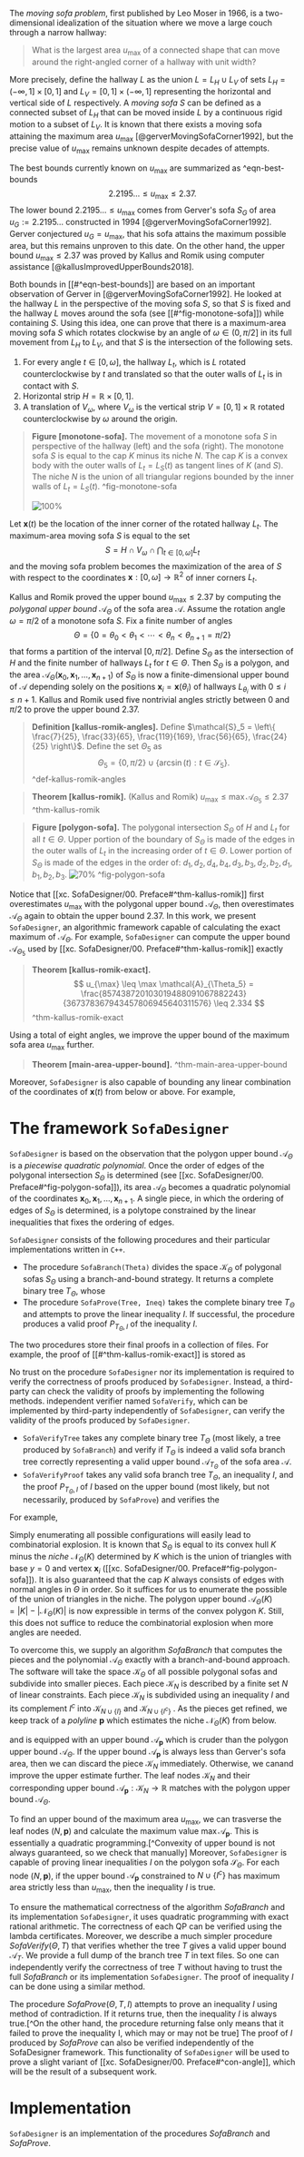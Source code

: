The _moving sofa problem_, first published by Leo Moser in 1966, is a two-dimensional idealization of the situation where we move a large couch through a narrow hallway:

> What is the largest area $u_{\text{max}}$ of a connected shape that can move around the right-angled corner of a hallway with unit width?

More precisely, define the hallway $L$ as the union $L = L_H \cup L_V$ of sets $L_H = (-\infty, 1] \times [0, 1]$ and $L_V = [0, 1] \times (-\infty, 1]$ representing the horizontal and vertical side of $L$ respectively. A _moving sofa_ $S$ can be defined as a connected subset of $L_H$ that can be moved inside $L$ by a continuous rigid motion to a subset of $L_V$. It is known that there exists a moving sofa attaining the maximum area $u_{\text{max}}$ [@gerverMovingSofaCorner1992], but the precise value of $u_{\text{max}}$ remains unknown despite decades of attempts.

The best bounds currently known on $u_{\max}$ are summarized as ^eqn-best-bounds
$$
2.2195\dots \leq u_{\max} \leq 2.37.
$$
The lower bound $2.2195\dots \leq u_{\max}$ comes from Gerver's sofa $S_G$ of area $u_G := 2.2195\dots$ constructed in 1994 [@gerverMovingSofaCorner1992]. Gerver conjectured $u_G = u_{\max}$, that his sofa attains the maximum possible area, but this remains unproven to this date. On the other hand, the upper bound $u_{\max} \leq 2.37$ was proved by Kallus and Romik using computer assistance [@kallusImprovedUpperBounds2018].

Both bounds in [[#^eqn-best-bounds]] are based on an important observation of Gerver in [@gerverMovingSofaCorner1992]. He looked at the hallway $L$ in the perspective of the moving sofa $S$, so that $S$ is fixed and the hallway $L$ moves around the sofa (see [[#^fig-monotone-sofa]]) while containing $S$. Using this idea, one can prove that there is a maximum-area moving sofa $S$ which rotates clockwise by an angle of $\omega \in (0, \pi/2]$ in its full movement from $L_H$ to $L_V$, and that $S$ is the intersection of the following sets.

1. For every angle $t \in [0, \omega]$, the hallway $L_t$, which is $L$ rotated counterclockwise by $t$ and translated so that the outer walls of $L_t$ is in contact with $S$.
2. Horizontal strip $H = \mathbb{R} \times [0, 1]$.
3. A translation of $V_\omega$, where $V_\omega$ is the vertical strip $V = [0, 1] \times \mathbb{R}$ rotated counterclockwise by $\omega$ around the origin.

> __Figure [monotone-sofa].__ The movement of a monotone sofa $S$ in perspective of the hallway (left) and the sofa (right). The monotone sofa $S$ is equal to the cap $K$ minus its niche $N$. The cap $K$ is a convex body with the outer walls of $L_t = L_S(t)$ as tangent lines of $K$ (and $S$). The niche $N$ is the union of all triangular regions bounded by the inner walls of $L_t = L_S(t)$. ^fig-monotone-sofa
> 
> ![100%](images/monotone-sofa.svg)

Let $\mathbf{x}(t)$ be the location of the inner corner of the rotated hallway $L_t$. The maximum-area moving sofa $S$ is equal to the set
$$
S = H \cap V_\omega \cap \bigcap_{t \in [0, \omega]} L_t
$$
and the moving sofa problem becomes the maximization of the area of $S$ with respect to the coordinates $\mathbf{x}:[0, \omega] \to \mathbb{R}^2$ of inner corners $L_t$.

Kallus and Romik proved the upper bound $u_{\max} \leq 2.37$ by computing the _polygonal upper bound_ $\mathcal{A}_\Theta$ of the sofa area $\mathcal{A}$. Assume the rotation angle $\omega = \pi/2$ of a monotone sofa $S$. Fix a finite number of angles 
$$\Theta = \{0 = \theta_0 < \theta_1 < \cdots < \theta_{n} < \theta_{n+1} = \pi/2\}$$
that forms a partition of the interval $[0, \pi/2]$. Define $S_\Theta$ as the intersection of $H$ and the finite number of hallways $L_t$ for $t \in \Theta$. Then $S_\Theta$ is a polygon, and the area $\mathcal{A}_\Theta(\mathbf{x}_0, \mathbf{x}_1, \ldots, \mathbf{x}_{n+1})$ of $S_\Theta$ is now a finite-dimensional upper bound of $\mathcal{A}$ depending solely on the positions $\mathbf{x}_i = \mathbf{x}(\theta_i)$ of hallways $L_{\theta_i}$ with $0 \leq i \leq n + 1$. Kallus and Romik used five nontrivial angles strictly between $0$ and $\pi/2$ to prove the upper bound $2.37$.

> __Definition [kallus-romik-angles].__ Define $\mathcal{S}_5 = \left\{ \frac{7}{25}, \frac{33}{65}, \frac{119}{169}, \frac{56}{65}, \frac{24}{25} \right\}$. Define the set $\Theta_5$ as
$$
\Theta_5 = \left\{ 0, \pi/2 \right\} \cup \left\{ \arcsin(t) : t \in \mathcal{S}_5 \right\}.
$$
> ^def-kallus-romik-angles

> __Theorem [kallus-romik].__ (Kallus and Romik) $u_{\max} \leq \max \mathcal{A}_{\Theta_5} \leq 2.37$
> ^thm-kallus-romik

> __Figure [polygon-sofa].__ The polygonal intersection $S_\Theta$ of $H$ and $L_t$ for all $t \in \Theta$. Upper portion of the boundary of $S_\Theta$ is made of the edges in the outer walls of $L_t$ in the increasing order of $t \in \Theta$. Lower portion of $S_\Theta$ is made of the edges in the order of: $d_1, d_2, d_4, b_4, d_3, b_3, d_2, b_2, d_1, b_1, b_2, b_3$.
> ![70%](images/polygon-sofa.svg)
> ^fig-polygon-sofa

Notice that [[xc. SofaDesigner/00. Preface#^thm-kallus-romik]] first overestimates $u_{\max}$ with the polygonal upper bound $\mathcal{A}_\Theta$, then overestimates $\mathcal{A}_\Theta$ again to obtain the upper bound $2.37$. In this work, we present `SofaDesigner`, an algorithmic framework capable of calculating the exact maximum of $\mathcal{A}_\Theta$. For example, `SofaDesigner` can compute the upper bound $\mathcal{A}_{\Theta_5}$ used by [[xc. SofaDesigner/00. Preface#^thm-kallus-romik]] exactly

> __Theorem [kallus-romik-exact].__
$$
u_{\max} \leq \max \mathcal{A}_{\Theta_5} = \frac{857438720103019488091067882243}{367378367943457806945640311576} \leq 2.334
$$
> ^thm-kallus-romik-exact

Using a total of eight angles, we improve the upper bound of the maximum sofa area $u_{\max}$ further.

> __Theorem [main-area-upper-bound].__ 
> ^thm-main-area-upper-bound

Moreover, `SofaDesigner` is also capable of bounding any linear combination of the coordinates of $\mathbf{x}(t)$ from below or above. For example, 

# The framework `SofaDesigner`

`SofaDesigner` is based on the observation that the polygon upper bound $\mathcal{A}_\Theta$ is a _piecewise quadratic polynomial_. Once the order of edges of the polygonal intersection $S_\Theta$ is determined (see [[xc. SofaDesigner/00. Preface#^fig-polygon-sofa]]), its area $\mathcal{A}_\Theta$ becomes a quadratic polynomial of the coordinates $\mathbf{x}_0, \mathbf{x}_1, \ldots, \mathbf{x}_{n+1}$. A single piece, in which the ordering of edges of $S_\Theta$ is determined, is a polytope constrained by the linear inequalities that fixes the ordering of edges. 

`SofaDesigner` consists of the following procedures and their particular implementations written in `C++`.

- The procedure `SofaBranch(Theta)` divides the space $\mathcal{K}_\Theta$ of polygonal sofas $S_\Theta$ using a branch-and-bound strategy. It returns a complete binary tree $T_\Theta$, whose 
- The procedure `SofaProve(Tree, Ineq)` takes the complete binary tree $T_\Theta$ and attempts to prove the linear inequality $I$. If successful, the procedure produces a valid proof $P_{T_\Theta, I}$ of the inequality $I$.

The two procedures store their final proofs in a collection of files. For example, the proof of [[#^thm-kallus-romik-exact]] is stored as 

No trust on the procedure `SofaDesigner` nor its implementation is required to verify the correctness of proofs produced by `SofaDesigner`. Instead, a third-party can check the validity of proofs by implementing the following methods. independent verifier named `SofaVerify`, which can be implemented by third-party independently of `SofaDesigner`, can verify the validity of the proofs produced by `SofaDesigner`. 

- `SofaVerifyTree` takes any complete binary tree $T_\Theta$ (most likely, a tree produced by `SofaBranch`) and verify if $T_\Theta$ is indeed a valid sofa branch tree correctly representing a valid upper bound $\mathcal{A}_{T_\Theta}$ of the sofa area $\mathcal{A}$.
- `SofaVerifyProof` takes any valid sofa branch tree $T_\Theta$, an inequality $I$, and the proof $P_{T_\Theta, I}$ of $I$ based on the upper bound (most likely, but not necessarily, produced by `SofaProve`) and verifies the 

For example, 

Simply enumerating all possible configurations will easily lead to combinatorial explosion. It is known that $S_\Theta$ is equal to its convex hull $K$ minus the _niche_ $\mathcal{N}_\Theta(K)$ determined by $K$ which is the union of triangles with base $y=0$ and vertex $\mathbf{x}_i$ ([[xc. SofaDesigner/00. Preface#^fig-polygon-sofa]]). It is also guaranteed that the cap $K$ always consists of edges with normal angles in $\Theta$ in order. So it suffices for us to enumerate the possible of the union of triangles in the niche. The polygon upper bound $\mathcal{A}_\Theta(K) = |K| - |\mathcal{N}_\Theta(K)|$ is now expressible in terms of the convex polygon $K$. Still, this does not suffice to reduce the combinatorial explosion when more angles are needed.

To overcome this, we supply an algorithm $SofaBranch$ that computes the pieces and the polynomial $\mathcal{A}_\Theta$ exactly with a branch-and-bound approach. The software will take the space $\mathcal{K}_\Theta$ of all possible polygonal sofas and subdivide into smaller pieces. Each piece $\mathcal{K}_N$ is described by a finite set $N$ of linear constraints. Each piece $\mathcal{K}_N$ is subdivided using an inequality $I$ and its complement $I^c$ into $\mathcal{K}_{N \cup \left\{ I \right\}}$ and $\mathcal{K}_{N \cup \left\{ I^c \right\}}$ . As the pieces get refined, we keep track of a _polyline_ $\mathbf{p}$ which estimates the niche $\mathcal{N}_\Theta(K)$ from below.

and is equipped with an upper bound $\mathcal{A}_\mathbf{p}$ which is cruder than the polygon upper bound $\mathcal{A}_\Theta$. If the upper bound $\mathcal{A}_\mathbf{p}$ is always less than Gerver's sofa area, then we can discard the piece $\mathcal{K}_N$ immediately. Otherwise, we canand improve the upper estimate further. The leaf nodes $\mathcal{K}_N$ and their corresponding upper bound $\mathcal{A}_\mathbf{p} : \mathcal{K}_N \to \mathbb{R}$ matches with the polygon upper bound $\mathcal{A}_\Theta$.

To find an upper bound of the maximum area $u_{\max}$, we can trasverse the leaf nodes $(N, \mathbf{p})$ and calculate the maximum value $\max \mathcal{A}_\mathbf{p}$. This is essentially a quadratic programming.[^Convexity of upper bound is not always guaranteed, so we check that manually] Moreover, `SofaDesigner` is capable of proving linear inequalities $I$ on the polygon sofa $\mathcal{S}_\Theta$. For each node $(N, \mathbf{p})$, if the upper bound $\mathcal{A}_\mathbf{p}$ constrained to $N \cup \left\{ I^c \right\}$ has maximum area strictly less than $u_{\max}$, then the inequality $I$ is true.

To ensure the mathematical correctness of the algorithm $SofaBranch$ and its implementation $\texttt{SofaDesigner}$, it uses quadratic programming with exact rational arithmetic. The correctness of each QP can be verified using the lambda certificates. Moreover, we describe a much simpler procedure $SofaVerify(\Theta, T)$ that verifies whether the tree $T$ gives a valid upper bound $\mathcal{A}_T$. We provide a full dump of the branch tree $T$ in text files. So one can independently verify the correctness of tree $T$ without having to trust the full $SofaBranch$ or its implementation $\texttt{SofaDesigner}$. The proof of inequality $I$ can be done using a similar method.

The procedure $SofaProve(\Theta, T, I)$ attempts to prove an inequality $I$ using method of contradiction. If it returns true, then the inequality $I$ is always true.[^On the other hand, the procedure returning false only means that it failed to prove the inequality I, which may or may not be true] The proof of $I$ produced by $SofaProve$ can also be verified independently of the SofaDesigner framework. This functionality of `SofaDesigner` will be used to prove a slight variant of [[xc. SofaDesigner/00. Preface#^con-angle]], which will be the result of a subsequent work.

# Implementation

$\texttt{SofaDesigner}$ is an implementation of the procedures $SofaBranch$ and $SofaProve$. 
